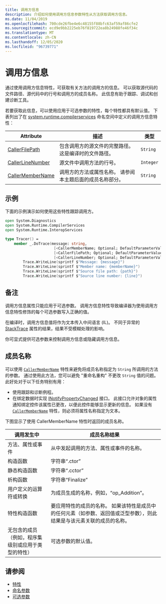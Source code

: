 ```yaml
---
title: 调用方信息
description: 介绍如何使用调用方信息参数特性从方法获取调用方信息。
ms.date: 11/04/2019
ms.openlocfilehash: 700cde26fbe4e6c48155f88bfc63af59af86cfe2
ms.sourcegitcommit: ecd9e9bb2225eb76f819722ea8b24988fe46f34c
ms.translationtype: MT
ms.contentlocale: zh-CN
ms.lasthandoff: 12/05/2020
ms.locfileid: "96739771"
---
```

# <a name="caller-information"></a>调用方信息

通过使用调用方信息特性，可获取有关方法的调用方的信息。 可以获取源代码的文件路径、源代码中的行号和调用方的成员名称。 此信息有助于跟踪、调试和创建诊断工具。

若要获取此信息，可以使用应用于可选参数的特性，每个特性都具有默认值。 下表列出了在 [system.runtime.compilerservices](/dotnet/api/system.runtime.compilerservices) 命名空间中定义的调用方信息特性：

|Attribute|描述|类型|
|---------|-----------|----|
|[CallerFilePath](/dotnet/api/system.runtime.compilerservices.callerfilepathattribute)|包含调用方的源文件的完整路径。 这是编译时的文件路径。|`String`
|[CallerLineNumber](/dotnet/api/system.runtime.compilerservices.callerlinenumberattribute)|源文件中调用方法的行号。|`Integer`|
|[CallerMemberName](/dotnet/api/system.runtime.compilerservices.callermembernameattribute)|调用方的方法或属性名称。 请参阅本主题后面的成员名称部分。|`String`|

## <a name="example"></a>示例

下面的示例演示如何使用这些特性跟踪调用方。

```fsharp
open System.Diagnostics
open System.Runtime.CompilerServices
open System.Runtime.InteropServices

type Tracer() =
    member _.DoTrace(message: string,
                      [<CallerMemberName; Optional; DefaultParameterValue("")>] memberName: string,
                      [<CallerFilePath; Optional; DefaultParameterValue("")>] path: string,
                      [<CallerLineNumber; Optional; DefaultParameterValue(0)>] line: int) =
        Trace.WriteLine(sprintf $"Message: {message}")
        Trace.WriteLine(sprintf $"Member name: {memberName}")
        Trace.WriteLine(sprintf $"Source file path: {path}")
        Trace.WriteLine(sprintf $"Source line number: {line}")
```

## <a name="remarks"></a>备注

调用方信息属性只能应用于可选参数。 调用方信息特性导致编译器为使用调用方信息特性修饰的每个可选参数写入正确的值。

在编译时，调用方信息值将作为文本传入中间语言 (IL)。 不同于异常的 [StackTrace](/dotnet/api/system.diagnostics.stacktrace) 属性的结果，结果不受模糊处理的影响。

你可显式提供可选参数来控制调用方信息或隐藏调用方信息。

## <a name="member-names"></a>成员名称

可以使用 [`CallerMemberName`](/dotnet/api/system.runtime.compilerservices.callermembernameattribute) 特性来避免将成员名称指定为 `String` 所调用的方法的参数。 通过使用此方法，您可以避免 "重命名重构" 不更改 `String` 值的问题。 此好处对于以下任务特别有用：

- 使用跟踪和诊断例程。
- 在绑定数据时实现 [INotifyPropertyChanged](/dotnet/api/system.componentmodel.inotifypropertychanged) 接口。 此接口允许对象的属性通知绑定控件该属性已更改，以便此控件能够显示更新的信息。 如果没有 [`CallerMemberName`](/dotnet/api/system.runtime.compilerservices.callermembernameattribute) 特性，则必须将属性名称指定为文本。

下图显示了使用 CallerMemberName 特性时返回的成员名称。

|调用发生中|成员名称结果|
|-------------------|------------------|
|方法、属性或事件|从中发起调用的方法、属性或事件的名称。|
|构造函数|字符串“.ctor”|
|静态构造函数|字符串“.cctor”|
|析构函数|字符串“Finalize”|
|用户定义的运算符或转换|为成员生成的名称，例如，“op_Addition”。|
|特性构造函数|要应用特性的成员的名称。 如果该特性是成员中的任何元素（如参数、返回值或泛型参数），则此结果是与该元素关联的成员的名称。|
|无包含的成员（例如，程序集级别或应用于类型的特性）|可选参数的默认值。|

## <a name="see-also"></a>请参阅

- [特性](attributes.md)
- [命名参数](parameters-and-arguments.md#named-arguments)
- [可选参数](parameters-and-arguments.md#optional-parameters)
